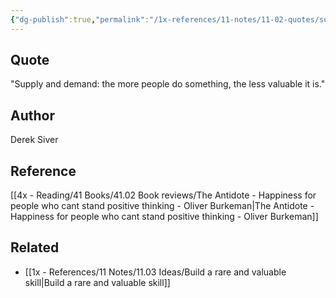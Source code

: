 ```yaml
---
{"dg-publish":true,"permalink":"/1x-references/11-notes/11-02-quotes/supply-and-demand-the-more-people-do-something-the-less-valuable-it-is-derek-siver/","title":"Supply and demand - the more people do something, the less valuable it is - Derek Siver"}
---
```



## Quote
"Supply and demand: the more people do something, the less valuable it is."

## Author
Derek Siver

## Reference
[[4x - Reading/41 Books/41.02 Book reviews/The Antidote - Happiness for people who cant stand positive thinking - Oliver Burkeman\|The Antidote - Happiness for people who cant stand positive thinking - Oliver Burkeman]]

## Related
- [[1x - References/11 Notes/11.03 Ideas/Build a rare and valuable skill\|Build a rare and valuable skill]]